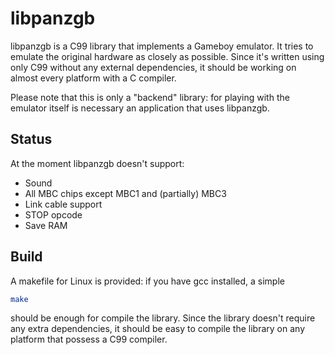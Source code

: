 # libpanzgb

libpanzgb is a C99 library that implements a Gameboy emulator. It tries to emulate the original hardware as closely as possible. Since it's written using only C99 without any external dependencies, it should be working on almost every platform with a C compiler.

Please note that this is only a "backend" library: for playing with the emulator itself is necessary an application that uses libpanzgb.

## Status

At the moment libpanzgb doesn't support:

- Sound
- All MBC chips except MBC1 and (partially) MBC3
- Link cable support
- STOP opcode
- Save RAM

## Build

A makefile for Linux is provided: if you have gcc installed, a simple
```bash
make
```

should be enough for compile the library. Since the library doesn't require any extra dependencies, it should be easy to compile the library on any platform that possess a C99 compiler.

